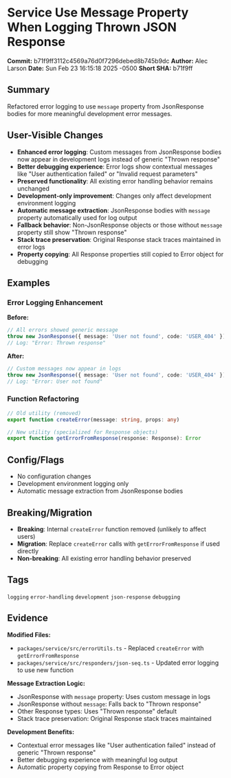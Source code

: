 # Service Use Message Property When Logging Thrown JSON Response

**Commit:** b71f9ff3112c4569a76d0f7296debed8b745b9dc
**Author:** Alec Larson
**Date:** Sun Feb 23 16:15:18 2025 -0500
**Short SHA:** b71f9ff

## Summary

Refactored error logging to use `message` property from JsonResponse bodies for more meaningful development error messages.

## User-Visible Changes

- **Enhanced error logging**: Custom messages from JsonResponse bodies now appear in development logs instead of generic "Thrown response"
- **Better debugging experience**: Error logs show contextual messages like "User authentication failed" or "Invalid request parameters"
- **Preserved functionality**: All existing error handling behavior remains unchanged
- **Development-only improvement**: Changes only affect development environment logging
- **Automatic message extraction**: JsonResponse bodies with `message` property automatically used for log output
- **Fallback behavior**: Non-JsonResponse objects or those without `message` property still show "Thrown response"
- **Stack trace preservation**: Original Response stack traces maintained in error logs
- **Property copying**: All Response properties still copied to Error object for debugging

## Examples

### Error Logging Enhancement

**Before:**
```ts
// All errors showed generic message
throw new JsonResponse({ message: 'User not found', code: 'USER_404' })
// Log: "Error: Thrown response"
```

**After:**
```ts
// Custom messages now appear in logs
throw new JsonResponse({ message: 'User not found', code: 'USER_404' })
// Log: "Error: User not found"
```

### Function Refactoring

```ts
// Old utility (removed)
export function createError(message: string, props: any)

// New utility (specialized for Response objects)
export function getErrorFromResponse(response: Response): Error
```

## Config/Flags

- No configuration changes
- Development environment logging only
- Automatic message extraction from JsonResponse bodies

## Breaking/Migration

- **Breaking**: Internal `createError` function removed (unlikely to affect users)
- **Migration**: Replace `createError` calls with `getErrorFromResponse` if used directly
- **Non-breaking**: All existing error handling behavior preserved

## Tags

`logging` `error-handling` `development` `json-response` `debugging`

## Evidence

**Modified Files:**
- `packages/service/src/errorUtils.ts` - Replaced `createError` with `getErrorFromResponse`
- `packages/service/src/responders/json-seq.ts` - Updated error logging to use new function

**Message Extraction Logic:**
- JsonResponse with `message` property: Uses custom message in logs
- JsonResponse without `message`: Falls back to "Thrown response"
- Other Response types: Uses "Thrown response" default
- Stack trace preservation: Original Response stack traces maintained

**Development Benefits:**
- Contextual error messages like "User authentication failed" instead of generic "Thrown response"
- Better debugging experience with meaningful log output
- Automatic property copying from Response to Error object